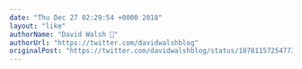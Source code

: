 ```yaml
---
date: "Thu Dec 27 02:29:54 +0000 2018"
layout: "like"
authorName: "David Walsh 🦊"
authorUrl: "https://twitter.com/davidwalshblog"
originalPost: "https://twitter.com/davidwalshblog/status/1078115725477326849"
---
```

